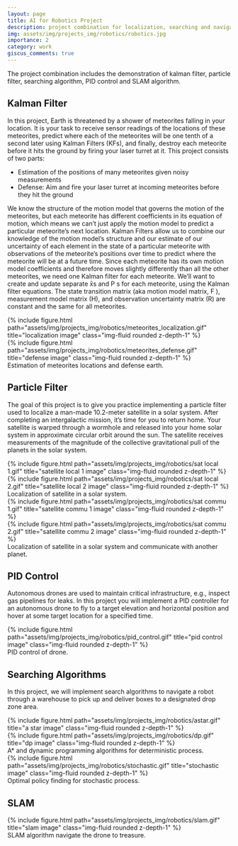 ```yaml
---
layout: page
title: AI for Robotics Project
description: project combination for localization, searching and navigation
img: assets/img/projects_img/robotics/robotics.jpg
importance: 2
category: work
giscus_comments: true
---
```


The project combination includes the demonstration of kalman filter, particle filter, searching algorithm, PID control and SLAM algorithm.

## Kalman Filter

In this project, Earth is threatened by a shower of meteorites falling in your location. It is your task to receive
sensor readings of the locations of these meteorites, predict where each of the meteorites will be one tenth of a
second later using Kalman Filters (KFs), and finally, destroy each meteorite before it hits the ground by firing
your laser turret at it.
This project consists of two parts:
- Estimation of the positions of many meteorites given noisy measurements
- Defense: Aim and fire your laser turret at incoming meteorites before they hit the ground


We know the structure of the motion model that governs the motion of the meteorites, but each meteorite
has different coefficients in its equation of motion, which means we can’t just apply the motion model to
predict a particular meteorite’s next location. Kalman Filters allow us to combine our knowledge of the motion
model’s structure and our estimate of our uncertainty of each element in the state of a particular meteorite
with observations of the meteorite’s positions over time to predict where the meteorite will be at a future time.
Since each meteorite has its own motion model coefficients and therefore moves slightly differently than all the
other meteorites, we need one Kalman filter for each meteorite. We’ll want to create and update separate x̄s
and P s for each meteorite, using the Kalman filter equations. The state transition matrix (aka motion model
matrix, F ), measurement model matrix (H), and observation uncertainty matrix (R) are constant and the
same for all meteorites.

<div class="row">
    <div class="col-sm mt-3 mt-md-0">
        {% include figure.html path="assets/img/projects_img/robotics/meteorites_localization.gif" title="localization image" class="img-fluid rounded z-depth-1" %}
    </div>
    <div class="col-sm mt-3 mt-md-0">
        {% include figure.html path="assets/img/projects_img/robotics/meteorites_defense.gif" title="defense image" class="img-fluid rounded z-depth-1" %}
    </div>
</div>
<div class="caption">
    Estimation of meteorites locations and defense earth.
</div>


## Particle Filter

The goal of this project is to give you practice implementing a particle filter used to localize a
man-made 10.2-meter satellite in a solar system. After completing an intergalactic mission,
it’s time for you to return home. Your satellite is warped through a wormhole and released
into your home solar system in approximate circular orbit around the sun. The satellite
receives measurements of the magnitude of the collective gravitational pull of the planets in
the solar system.

<div class="row">
    <div class="col-sm mt-3 mt-md-0">
        {% include figure.html path="assets/img/projects_img/robotics/sat local 1.gif" title="satellite local 1 image" class="img-fluid rounded z-depth-1" %}
    </div>
    <div class="col-sm mt-3 mt-md-0">
        {% include figure.html path="assets/img/projects_img/robotics/sat local 2.gif" title="satellite local 2 image" class="img-fluid rounded z-depth-1" %}
    </div>
</div>
<div class="caption">
    Localization of satellite in a solar system.
</div>


<div class="row">
    <div class="col-sm mt-3 mt-md-0">
        {% include figure.html path="assets/img/projects_img/robotics/sat commu 1.gif" title="satellite commu 1 image" class="img-fluid rounded z-depth-1" %}
    </div>
    <div class="col-sm mt-3 mt-md-0">
        {% include figure.html path="assets/img/projects_img/robotics/sat commu 2.gif" title="satellite commu 2 image" class="img-fluid rounded z-depth-1" %}
    </div>
</div>
<div class="caption">
    Localization of satellite in a solar system and communicate with another planet.
</div>


## PID Control

Autonomous drones are used to maintain critical infrastructure, e.g., inspect gas pipelines for leaks. In
this project you will implement a PID controller for an autonomous drone to fly to a target elevation and
horizontal position and hover at some target location for a specified time.
<div class="row">
    <div class="col-sm mt-3 mt-md-0">
        {% include figure.html path="assets/img/projects_img/robotics/pid_control.gif" title="pid control image" class="img-fluid rounded z-depth-1" %}
    </div>
</div>
<div class="caption">
    PID control of drone.
</div>

## Searching Algorithms
In this project, we will implement search algorithms to navigate a robot through a warehouse to pick up and deliver boxes to a designated drop zone area.

<div class="row">
    <div class="col-sm mt-3 mt-md-0">
        {% include figure.html path="assets/img/projects_img/robotics/astar.gif" title="a star image" class="img-fluid rounded z-depth-1" %}
    </div>
    <div class="col-sm mt-3 mt-md-0">
        {% include figure.html path="assets/img/projects_img/robotics/dp.gif" title="dp image" class="img-fluid rounded z-depth-1" %}
    </div>
</div>
<div class="caption">
    A* and dynamic programming algorithms for deterministic process.
</div>

<div class="row">
    <div class="col-sm mt-3 mt-md-0">
        {% include figure.html path="assets/img/projects_img/robotics/stochastic.gif" title="stochastic image" class="img-fluid rounded z-depth-1" %}
    </div>
</div>
<div class="caption">
    Optimal policy finding for stochastic process.
</div>

## SLAM

<div class="row">
    <div class="col-sm mt-3 mt-md-0">
        {% include figure.html path="assets/img/projects_img/robotics/slam.gif" title="slam image" class="img-fluid rounded z-depth-1" %}
    </div>
</div>
<div class="caption">
    SLAM algorithm navigate the drone to treasure.
</div>